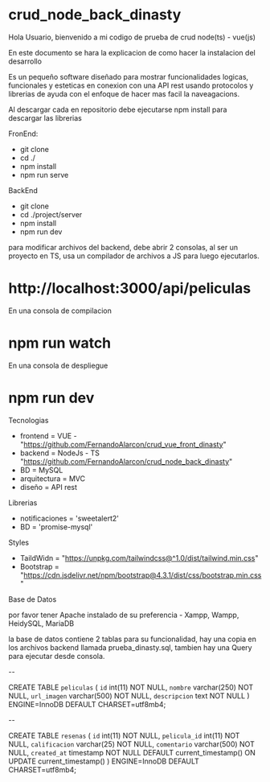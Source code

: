 # crud_node_back_dinasty

Hola Usuario, bienvenido a mi codigo de prueba de crud node(ts) - vue(js)

En este documento se hara la explicacion de como hacer la instalacion del desarrollo

Es un pequeño software diseñado para mostrar funcionalidades logicas, funcionales y esteticas en conexion con una API rest
usando protocolos y librerias de ayuda con el enfoque de hacer mas facil la naveagacions.

Al descargar cada en repositorio debe ejecutarse npm install para descargar las librerias

FronEnd:
- git clone 
- cd ./
- npm install
- npm run serve

BackEnd
	
- git clone
- cd ./project/server
- npm install
- npm run dev

para modificar archivos del backend, debe abrir 2 consolas, al ser un proyecto en TS, usa un 
compilador de archivos a JS para luego ejecutarlos. 

# http://localhost:3000/api/peliculas

En una consola de compilacion

# npm run watch

En una consola de despliegue

# npm run dev




Tecnologias

- frontend = VUE - "https://github.com/FernandoAlarcon/crud_vue_front_dinasty"
- backend  = NodeJs - TS "https://github.com/FernandoAlarcon/crud_node_back_dinasty" 	
- BD       = MySQL
- arquitectura = MVC
- diseño       = API rest   

Librerias

- notificaciones = 'sweetalert2'
- BD = 'promise-mysql'

Styles

- TaildWidn = "https://unpkg.com/tailwindcss@^1.0/dist/tailwind.min.css" 
- Bootstrap = "https://cdn.jsdelivr.net/npm/bootstrap@4.3.1/dist/css/bootstrap.min.css"


Base de Datos

por favor tener Apache instalado de su preferencia - Xampp, Wampp, HeidySQL, MariaDB

la base de datos contiene 2 tablas para su funcionalidad, hay una copia en los archivos backend llamada prueba_dinasty.sql, 
tambien hay una Query para ejecutar desde consola.

--

CREATE TABLE `peliculas` (
  `id` int(11) NOT NULL,
  `nombre` varchar(250) NOT NULL,
  `url_imagen` varchar(500) NOT NULL,
  `descripcion` text NOT NULL
) ENGINE=InnoDB DEFAULT CHARSET=utf8mb4;

--

CREATE TABLE `resenas` (
  `id` int(11) NOT NULL,
  `pelicula_id` int(11) NOT NULL,
  `calificacion` varchar(25) NOT NULL,
  `comentario` varchar(500) NOT NULL,
  `created_at` timestamp NOT NULL DEFAULT current_timestamp() ON UPDATE current_timestamp()
) ENGINE=InnoDB DEFAULT CHARSET=utf8mb4;




